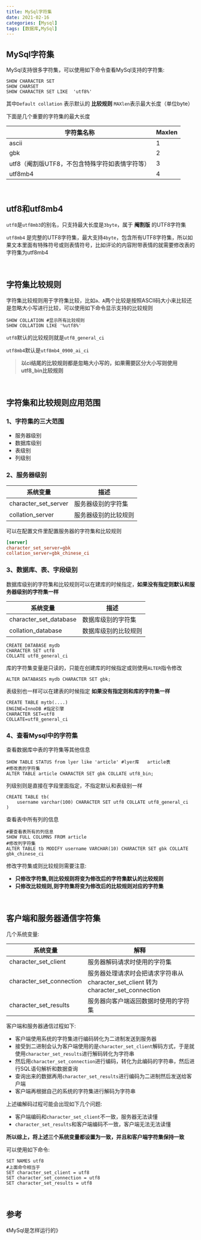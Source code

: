 ```yaml
---
title: MySql字符集
date: 2021-02-16
categories: [Mysql]
tags: [数据库,MySql] 
---
```


## MySql字符集

MySql支持很多字符集，可以使用如下命令查看MySql支持的字符集:

```mysql
SHOW CHARACTER SET
SHOW CHARSET
SHOW CHARACTER SET LIKE  'utf8%'
```

其中`Default collation` 表示默认的 **比较规则** `MAXlen`表示最大长度（单位byte）

下面是几个重要的字符集的最大长度

| 字符集名称                                     | Maxlen |
| ---------------------------------------------- | ------ |
| ascii                                          | 1      |
| gbk                                            | 2      |
| utf8（阉割版UTF8，不包含特殊字符如表情字符等） | 3      |
| utf8mb4                                        | 4      |

​    

## utf8和utf8mb4

`utf8`是`utf8mb3`的别名，只支持最大长度是`3byte`，属于 **阉割版** 的UTF8字符集

`utf8mb4` 是完整的UTF8字符集，最大支持`4byte`，包含所有UTF8字符集，所以如果文本里面有特殊符号或则表情符号，比如评论的内容附带表情的就需要修改表的字符集为utf8mb4

​    

## 字符集比较规则

字符集比较规则用于字符集比较，比如`a、A`两个比较是按照ASCII码大小来比较还是忽略大小写进行比较，可以使用如下命令显示支持的比较规则

```mysql
SHOW COLLATION #显示所有比较规则
SHOW COLLATION LIKE '%utf8%'
```

`utf8`默认的比较规则就是`utf8_general_ci` 

`utf8mb4`默认是`utf8mb4_0900_ai_ci`

> **以ci结尾的比较规则都是忽略大小写的，如果需要区分大小写则使用utf8_bin比较规则**

​     

## 字符集和比较规则应用范围

### 1、字符集的三大范围

- 服务器级别
- 数据库级别
- 表级别
- 列级别

### 2、服务器级别

| 系统变量             | 描述                 |
| -------------------- | -------------------- |
| character_set_server | 服务器级别的字符集   |
| collation_server     | 服务器级别的比较规则 |

可以在配置文件里配置服务器的字符集和比较规则

```toml
[server]
character_set_server=gbk
collation_server=gbk_chinese_ci
```

### 3、数据库、表、字段级别

数据库级别的字符集和比较规则可以在建库的时候指定，**如果没有指定则默认和服务器级别的字符集一样**

| 系统变量               | 描述                 |
| ---------------------- | -------------------- |
| character_set_database | 数据库级别的字符集   |
| collation_database     | 数据库级别的比较规则 |

```mysql
CREATE DATABASE mydb
CHARACTER SET utf8
COLLATE utf8_general_ci
```

库的字符集变量是只读的，只能在创建库的时候指定或则使用`ALTER`指令修改

```mysql
ALTER DATABASES mydb CHARACTER SET gbk;
```

表级别也一样可以在建表的时候指定 **如果没有指定则和库的字符集一样**

```mysql
CREATE TABLE mytb(....)
ENGINE=InnoDB #指定引擎
CHARACTER SET=utf8
COLLATE=utf8_general_ci
```

### 4、查看Mysql中的字符集

查看数据库中表的字符集等其他信息

```mysql
SHOW TABLE STATUS from lyer like 'article' #lyer库   article表
#修改表的字符集
ALTER TABLE article CHARACTER SET gbk COLLATE utf8_bin;
```

列级别则是直接在字段里面指定，不指定默认和表级别一样

```mysql
CREATE TABLE tb(
	username varchar(100) CHARACTER SET utf8 COLLATE utf8_general_ci
)
```

查看表中所有列的信息

```mysql
#要查看表所有的列信息
SHOW FULL COLUMNS FROM article
#修改列字符集
ALTER TABLE tb MODIFY username VARCHAR(10) CHARACTER SET gbk COLLATE gbk_chinese_ci
```

修改字符集或则比较规则需要注意:

- **只修改字符集,则比较规则将变为修改后的字符集默认的比较规则**
- **只修改比较规则,则字符集将变为修改后的比较规则对应的字符集**

​    

## 客户端和服务器通信字符集

几个系统变量:

| 系统变量                 | 解释                                                         |
| ------------------------ | ------------------------------------------------------------ |
| character_set_client     | 服务器解码请求时使用的字符集                                 |
| character_set_connection | 服务器处理请求时会把请求字符串从 character_set_client 转为 character_set_connection |
| character_set_results    | 服务器向客户端返回数据时使用的字符集                         |

客户端和服务器通信过程如下:

- 客户端使用系统的字符集进行编码转化为二进制发送到服务器
- 接受到二进制会认为客户端使用的是`character_set_client`解码方式，于是就使用`character_set_results`进行解码转化为字符串
- 然后用`character_set_connection`进行编码，转化为此编码的字符串，然后进行SQL语句解析和数据查询
- 查询出来的数据再用`character_set_results`进行编码为二进制然后发送给客户端
- 客户端再根据自己的系统的字符集进行解码为字符串

上述编解码过程可能会出现如下几个问题:

- 客户端编码和`character_set_client`不一致，服务器无法读懂
- `character_set_results`和客户端编码不一致，客户端无法无法读懂

**所以综上，将上述三个系统变量都设置为一致，并且和客户端字符集保持一致**

可以使用如下命令:

```mysql
SET NAMES utf8
#上面命令相当于
SET character_set_client = utf8
SET character_set_connection = utf8
SET character_set_results = utf8
```

​    

## 参考

《MySql是怎样运行的》
